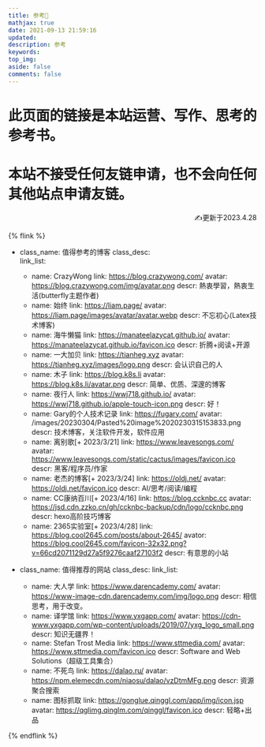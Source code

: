 ```yaml
---
title: 参考📓
mathjax: true
date: 2021-09-13 21:59:16
updated:
description: 参考
keywords:
top_img: 
aside: false
comments: false
---
```


# 此页面的链接是本站运营、写作、思考的参考书。
# 本站不接受任何友链申请，也不会向任何其他站点申请友链。

<p align="right">✍更新于2023.4.28</p>

{% flink %}
- class_name: 值得参考的博客
  class_desc:  
  link_list:
    - name: CrazyWong
      link: https://blog.crazywong.com/
      avatar: https://blog.crazywong.com/img/avatar.png
      descr: 熱衷學習，熱衷生活(butterfly主题作者)
    - name: 始终 
      link: https://liam.page/ 
      avatar: https://liam.page/images/avatar/avatar.webp
      descr: 不忘初心(Latex技术博客)
    - name: 海牛懒猫
      link: https://manateelazycat.github.io/
      avatar: https://manateelazycat.github.io/favicon.ico
      descr: 折腾+阅读+开源
    - name: 一大加贝
      link: https://tianheg.xyz
      avatar: https://tianheg.xyz/images/logo.png
      descr: 会认识自己的人
    - name: 木子
      link: https://blog.k8s.li
      avatar: https://blog.k8s.li/avatar.png
      descr: 简单、优质、深邃的博客
    - name: 夜行人
      link: https://wwj718.github.io/
      avatar: https://wwj718.github.io/apple-touch-icon.png
      descr: 好！
    - name: Gary的个人技术记录
      link: https://fugary.com/
      avatar: /images/20230304/Pasted%20image%2020230315153833.png
      descr:  技术博客，关注软件开发，软件应用 
    - name: 离别歌[+ 2023/3/21]
      link: https://www.leavesongs.com/
      avatar: https://www.leavesongs.com/static/cactus/images/favicon.ico
      descr:  黑客/程序员/作家
    - name: 老杰的博客[+ 2023/3/24]
      link: https://oldj.net/
      avatar: https://oldj.net/favicon.ico
      descr:  AI/思考/阅读/编程
    - name: CC康纳百川[+ 2023/4/16]
      link: https://blog.ccknbc.cc
      avatar: https://jsd.cdn.zzko.cn/gh/ccknbc-backup/cdn/logo/ccknbc.png
      descr: hexo高阶技巧博客
    - name: 2365实验室[+ 2023/4/28]
      link: https://blog.cool2645.com/posts/about-2645/
      avator: https://blog.cool2645.com/favicon-32x32.png?v=66cd2071129d27a5f9276caaf27103f2
      descr: 有意思的小站

- class_name: 值得推荐的网站
  class_desc: 
  link_list:
  
    - name: 大人学
      link: https://www.darencademy.com/
      avatar: https://www-image-cdn.darencademy.com/img/logo.png
      descr: 相信思考，用于改变。
    - name: 译学馆
      link: https://www.yxgapp.com/
      avatar: https://cdn-www.yxgapp.com/wp-content/uploads/2019/07/yxg_logo_small.png
      descr: 知识无疆界！
    - name: Stefan Trost Media
      link: https://www.sttmedia.com/
      avatar: https://www.sttmedia.com/favicon.ico
      descr: Software and Web Solutions（超级工具集合）
    - name: 不死鸟
      link: https://dalao.ru/
      avatar: https://npm.elemecdn.com/niaosu/dalao/vzDtmMFg.png
      descr: 资源聚合搜索
    - name: 图标抓取
      link: https://gonglue.qinggl.com/app/img/icon.jsp
      avatar: https://qglimg.qinglm.com/qinggl/favicon.ico
      descr:   轻略+出品

{% endflink %}
<!-- 
------

如有来访者想要在此页面展示自己的信息（包括但不限于个人站点），请按照下面格式，发送邮件至 me@si-on.top


```yml
站长：
    你好！
    我是[填写自己的ID/昵称]。[填写想加入站点友链页面的原因]
    希望在子虚栈的“街坊”页面添加如下信息：   
      name: 子虚栈 #博客名称/个人ID
      link: https://blog.si-on.top #博客地址/新媒体平台的链接/邮箱
      avatar: https://blog.si-on.top/images/logo.svg #头像地址
      deacr: 壮盛智惠，殊不再来。愛時進趣，将以惠誰？泛泛放逸，亦同何為？ #简短介绍自己
``` -->
<!---
## 评论区等级说明
{% note info %}
2023-3-25更新 waline的`LEVELS`变量简直一团糟，怎样都设置不好，放弃放弃
{% endnote %}

根据[斐波那契数列](https://baike.baidu.com/item/%E6%96%90%E6%B3%A2%E9%82%A3%E5%A5%91%E6%95%B0%E5%88%97/99145)以及[泰拉瑞亚不同稀有度的部分矿石](https://terraria.wiki.gg/zh/wiki/%E7%9F%BF%E7%9F%B3)设计了等级标签

| 评论数 | 等级标签 |
|:------:|:--------:|
|   1    | 🔘青铜  |
|   2    |  🔲黑铁  |
|   3    |  🤍白银  |
|   5   |  🔵铂金  |
|   8   |  🟦钴蓝  |
|   13   |  💙钯金  |
|   21   |  🟠秘银  |
|   34   |  🟧山铜  |
|  55  |  🧡精金  |
|  89   |  🟣钛金  |
|  144   |  🟪叶绿  |
|  233   |  🔴夜明  |
|  377   |  🟥天顶  |


```yml
      level0: '🔘青铜',
      level1: '🔲黑铁',
      level2: '🤍白银',
      level3: '🔵铂金',
      level4: '🟦钴蓝',
      level5: '💙钯金',
      level6: '🟠秘银',
      level7: '🟧山铜',
      level8: '🧡精金',
      level9: '🟣钛金',
      level10: '🟪叶绿',
      level11: '🔴夜明',
      level12: '🟥天顶',
  LEVELS: 1,2,3,5,8,13,21,34,55,89,144,233,377
```
    
-->